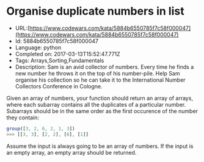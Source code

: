 # Organise duplicate numbers in list

 - URL:[https://www.codewars.com/kata/5884b6550785f7c58f000047](https://www.codewars.com/kata/5884b6550785f7c58f000047)
 - Id: 5884b6550785f7c58f000047
 - Language: python
 - Completed on: 2017-03-13T15:52:47.771Z
 - Tags: Arrays,Sorting,Fundamentals
 - Description:
Sam is an avid collector of numbers. Every time he finds a new number he throws it on the top of his number-pile. Help Sam organise his collection so he can take it to the International Number Collectors Conference in Cologne. 

Given an array of numbers, your function should return an array of arrays, where each subarray contains all the duplicates of a particular number. Subarrays should be in the same order as the first occurence of the number they contain:
```javascript
group([3, 2, 6, 2, 1, 3])
>>> [[3, 3], [2, 2], [6], [1]]
```
Assume the input is always going to be an array of numbers. If the input is an empty array, an empty array should be returned.
